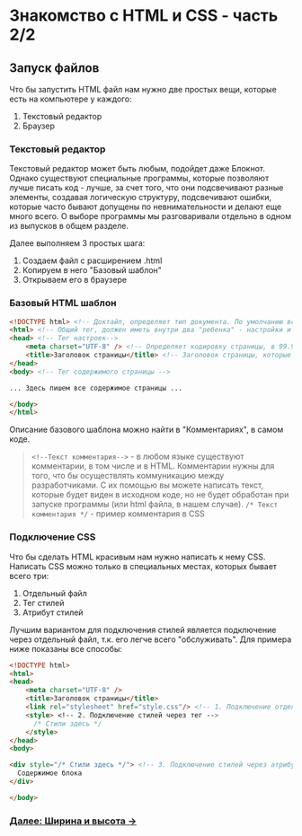# Знакомство с HTML и CSS - часть 2/2

## Запуск файлов
Что бы запустить HTML файл нам нужно две простых вещи, которые есть на компьютере у каждого:

1. Текстовый редактор
2. Браузер

### Текстовый редактор
Текстовый редактор может быть любым, подойдет даже Блокнот. Однако существуют специальные программы, которые позволяют лучше писать код - лучше, за счет того, что они подсвечивают разные элементы, создавая логическую структуру, подсвечивают ошибки, которые часто бывают допущены по невнимательности и делают еще много всего. О выборе программы мы разговаривали отдельно в одном из выпусков в общем разделе.

Далее выполняем 3 простых шага:

1. Создаем файл с расширением .html
2. Копируем в него "Базовый шаблон"
3. Открываем его в браузере

### Базовый HTML шаблон
```html
<!DOCTYPE html> <!-- Доктайп, определяет тип документа. По умолчанию всегда html (стандарт HTML5) -->
<html> <!-- Общий тег, должен иметь внутри два "ребенка" - настройки и содержимое страницы -->
<head> <!-- Тег настроек-->
    <meta charset="UTF-8" /> <!-- Определяет кодировку страницы, в 99.99999% это общепринятая UTF-8 -->
    <title>Заголовок страницы</title> <!-- Заголовок страницы, которые отображается как название вкладки -->
</head>
<body> <!-- Тег содержимого страницы -->

... Здесь пишем все содержимое страницы ...

</body>
</html>
```
Описание базового шаблона можно найти в "Комментариях", в самом коде.

> `<!--Текст комментария-->` - в любом языке существуют комментарии, в том числе и в HTML. Комментарии нужны для того, что бы осуществлять коммуникацию между разработчиками. С их помощью вы можете написать текст, которые будет виден в исходном коде, но не будет обработан при запуске программы (или html файла, в нашем случае).
> `/* Текст комментария */` - пример комментария в CSS

### Подключение CSS
Что бы сделать HTML красивым нам нужно написать к нему CSS. Написать CSS можно только в специальных местах, которых бывает всего три:

1. Отдельный файл
2. Тег стилей
3. Атрибут стилей

Лучшим вариантом для подключения стилей является подключение через отдельный файл, т.к. его легче всего "обслуживать". Для примера ниже показаны все способы:
```html
<!DOCTYPE html>
<html>
<head>
    <meta charset="UTF-8" />
    <title>Заголовок страницы</title>
    <link rel="stylesheet" href="style.css"/> <!-- 1. Подключение отдельного файла стилей -->
    <style> <!-- 2. Подключение стилей через тег -->
      /* Стили здесь */
    </style>
</head>
<body>

<div style="/* Стили здесь */"> <!-- 3. Подключение стилей через атрибут -->
  Содержимое блока
</div>

</body>
```

### [Далее: Ширина и высота →]()
